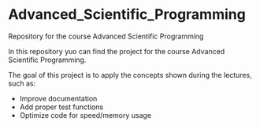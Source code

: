 # Advanced_Scientific_Programming
Repository for the course Advanced Scientific Programming

In this repository yuo can find the project for the course Advanced Scientific Programming.

The goal of this project is to apply the concepts shown during the lectures, such as:

- Improve documentation
- Add proper test functions
- Optimize code for speed/memory usage

